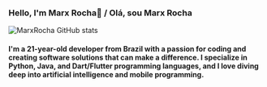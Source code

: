 ### Hello, I'm Marx Rocha👋 / Olá, sou Marx Rocha


![MarxRocha GitHub stats](https://github-readme-stats.vercel.app/api?username=marxsrocha&show_icons=true&theme=dracula)
<br/>
#### I'm a 21-year-old developer from Brazil with a passion for coding and creating software solutions that can make a difference. I specialize in Python, Java, and    Dart/Flutter programming languages, and I love diving deep into artificial intelligence and mobile programming.

